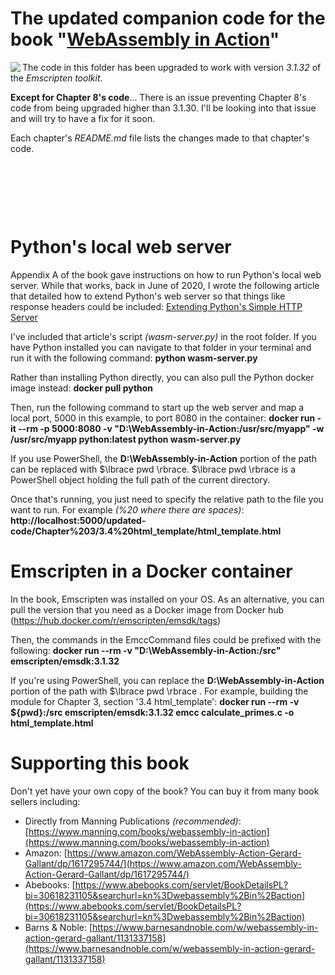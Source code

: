 # The updated companion code for the book "[WebAssembly in Action](https://www.manning.com/books/webassembly-in-action)"

<img src="https://images.manning.com/180/240/resize/book/7/97eac5c-498e-4454-bdb2-677ec3406f29/Gallant-WA-HI.png" align="left" /> The code in this folder has been upgraded to work with version _3.1.32_ of the _Emscripten toolkit_.

  **Except for Chapter 8's code**... There is an issue preventing Chapter 8's code from being upgraded higher than 3.1.30. I'll be looking into that issue and will try to have a fix for it soon.

Each chapter's _README.md_ file lists the changes made to that chapter's code.

<p>&nbsp;</p>
<p>&nbsp;</p>
<p>&nbsp;</p>


# Python's local web server

Appendix A of the book gave instructions on how to run Python's local web server. While that works, back in June of 2020, I wrote the following article that detailed how to extend Python's web server so that things like response headers could be included: [Extending Python's Simple HTTP Server](https://cggallant.blogspot.com/2020/07/extending-pythons-simple-http-server.html)

I've included that article's script *(wasm-server.py)* in the root folder. If you have Python installed you can navigate to that folder in your terminal and run it with the following command: **python wasm-server.py**

Rather than installing Python directly, you can also pull the Python docker image instead: **docker pull python**

Then, run the following command to start up the web server and map a local port, 5000 in this example, to port 8080 in the container:
  **docker run -it --rm -p 5000:8080 -v "D:\WebAssembly-in-Action:/usr/src/myapp" -w /usr/src/myapp python:latest python wasm-server.py**

  If you use PowerShell, the **D:\WebAssembly-in-Action** portion of the path can be replaced with $\lbrace pwd \rbrace. $\lbrace pwd \rbrace is a PowerShell object holding the full path of the current directory.

Once that's running, you just need to specify the relative path to the file you want to run. For example *(%20 where there are spaces)*: **http://localhost:5000/updated-code/Chapter%203/3.4%20html_template/html_template.html**


# Emscripten in a Docker container

In the book, Emscripten was installed on your OS. As an alternative, you can pull the version that you need as a Docker image from Docker hub (https://hub.docker.com/r/emscripten/emsdk/tags)

Then, the commands in the EmccCommand files could be prefixed with the following: **docker run --rm -v "D:\WebAssembly-in-Action:/src" emscripten/emsdk:3.1.32**

  If you're using PowerShell, you can replace the **D:\WebAssembly-in-Action** portion of the path with $\lbrace pwd \rbrace . For example, building the module for Chapter 3, section '3.4 html_template': 
    **docker run --rm -v ${pwd}:/src emscripten/emsdk:3.1.32 emcc calculate_primes.c -o html_template.html**
    

# Supporting this book

Don't yet have your own copy of the book? You can buy it from many book sellers including:
- Directly from Manning Publications _(recommended)_: [https://www.manning.com/books/webassembly-in-action](https://www.manning.com/books/webassembly-in-action)
- Amazon: [https://www.amazon.com/WebAssembly-Action-Gerard-Gallant/dp/1617295744/](https://www.amazon.com/WebAssembly-Action-Gerard-Gallant/dp/1617295744/)
- Abebooks: [https://www.abebooks.com/servlet/BookDetailsPL?bi=30618231105&searchurl=kn%3Dwebassembly%2Bin%2Baction](https://www.abebooks.com/servlet/BookDetailsPL?bi=30618231105&searchurl=kn%3Dwebassembly%2Bin%2Baction)
- Barns & Noble: [https://www.barnesandnoble.com/w/webassembly-in-action-gerard-gallant/1131337158](https://www.barnesandnoble.com/w/webassembly-in-action-gerard-gallant/1131337158)
